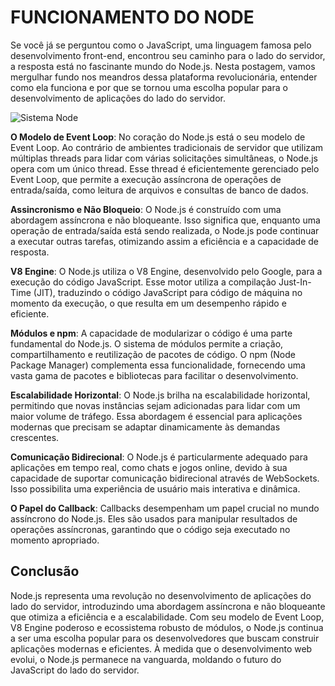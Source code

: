 # FUNCIONAMENTO DO NODE

Se você já se perguntou como o JavaScript, uma linguagem famosa pelo desenvolvimento front-end, encontrou seu caminho para o lado do servidor, a resposta está no fascinante mundo do Node.js. Nesta postagem, vamos mergulhar fundo nos meandros dessa plataforma revolucionária, entender como ela funciona e por que se tornou uma escolha popular para o desenvolvimento de aplicações do lado do servidor.

![Sistema Node](https://miro.medium.com/v2/resize:fit:1000/1*S8jfqYQNkMuyWEk_5lxGYQ.jpeg)

**O Modelo de Event Loop**:
No coração do Node.js está o seu modelo de Event Loop. Ao contrário de ambientes tradicionais de servidor que utilizam múltiplas threads para lidar com várias solicitações simultâneas, o Node.js opera com um único thread. Esse thread é eficientemente gerenciado pelo Event Loop, que permite a execução assíncrona de operações de entrada/saída, como leitura de arquivos e consultas de banco de dados.

**Assincronismo e Não Bloqueio**:
O Node.js é construído com uma abordagem assíncrona e não bloqueante. Isso significa que, enquanto uma operação de entrada/saída está sendo realizada, o Node.js pode continuar a executar outras tarefas, otimizando assim a eficiência e a capacidade de resposta.

**V8 Engine**:
O Node.js utiliza o V8 Engine, desenvolvido pelo Google, para a execução do código JavaScript. Esse motor utiliza a compilação Just-In-Time (JIT), traduzindo o código JavaScript para código de máquina no momento da execução, o que resulta em um desempenho rápido e eficiente.

**Módulos e npm**:
A capacidade de modularizar o código é uma parte fundamental do Node.js. O sistema de módulos permite a criação, compartilhamento e reutilização de pacotes de código. O npm (Node Package Manager) complementa essa funcionalidade, fornecendo uma vasta gama de pacotes e bibliotecas para facilitar o desenvolvimento.

**Escalabilidade Horizontal**:
O Node.js brilha na escalabilidade horizontal, permitindo que novas instâncias sejam adicionadas para lidar com um maior volume de tráfego. Essa abordagem é essencial para aplicações modernas que precisam se adaptar dinamicamente às demandas crescentes.

**Comunicação Bidirecional**:
O Node.js é particularmente adequado para aplicações em tempo real, como chats e jogos online, devido à sua capacidade de suportar comunicação bidirecional através de WebSockets. Isso possibilita uma experiência de usuário mais interativa e dinâmica.

**O Papel do Callback**:
Callbacks desempenham um papel crucial no mundo assíncrono do Node.js. Eles são usados para manipular resultados de operações assíncronas, garantindo que o código seja executado no momento apropriado.

## Conclusão

Node.js representa uma revolução no desenvolvimento de aplicações do lado do servidor, introduzindo uma abordagem assíncrona e não bloqueante que otimiza a eficiência e a escalabilidade. Com seu modelo de Event Loop, V8 Engine poderoso e ecossistema robusto de módulos, o Node.js continua a ser uma escolha popular para os desenvolvedores que buscam construir aplicações modernas e eficientes. À medida que o desenvolvimento web evolui, o Node.js permanece na vanguarda, moldando o futuro do JavaScript do lado do servidor.
